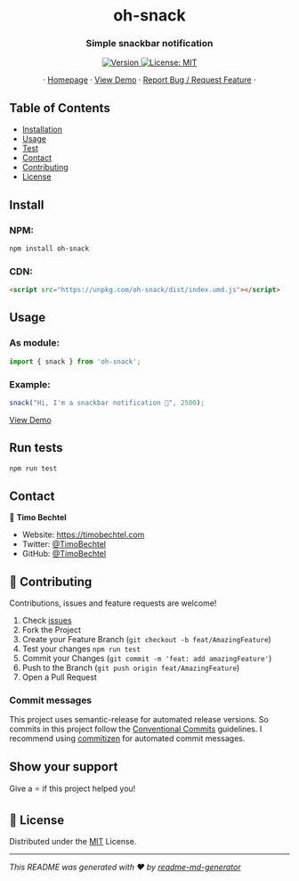 <h1 align="center">oh-snack</h1>
<h3 align="center">Simple snackbar notification</h3>
<p align="center">
  <a href="https://www.npmjs.com/package/oh-snack" target="_blank">
    <img alt="Version" src="https://img.shields.io/npm/v/oh-snack.svg">
  </a>
  <a href="https://github.com/TimoBechtel/oh-snack/blob/master/LICENSE" target="_blank">
    <img alt="License: MIT" src="https://img.shields.io/github/license/TimoBechtel/oh-snack" />
  </a>
</p>
<p align="center">
  ·
  <a href="https://github.com/TimoBechtel/oh-snack#readme">Homepage</a>
  ·
  <a href="https://timobechtel.github.io/oh-snack">View Demo</a>
  ·
  <a href="https://github.com/TimoBechtel/oh-snack/issues">Report Bug / Request Feature</a>
  ·
</p>

## Table of Contents

- [Installation](#Install)
- [Usage](#usage)
- [Test](#run-tests)
- [Contact](#contact)
- [Contributing](#Contributing)
- [License](#license)

## Install

### NPM:

```sh
npm install oh-snack
```

### CDN:

```html
<script src="https://unpkg.com/oh-snack/dist/index.umd.js"></script>
```

## Usage

### As module:

```javascript
import { snack } from 'oh-snack';
```

### Example:

```javascript
snack("Hi, I'm a snackbar notification 👋", 2500);
```

<a href="https://timobechtel.github.io/oh-snack">View Demo</a>

## Run tests

```sh
npm run test
```

## Contact

👤 **Timo Bechtel**

- Website: https://timobechtel.com
- Twitter: [@TimoBechtel](https://twitter.com/TimoBechtel)
- GitHub: [@TimoBechtel](https://github.com/TimoBechtel)

## 🤝 Contributing

Contributions, issues and feature requests are welcome!<br />

1. Check [issues](https://github.com/TimoBechtel/oh-snack/issues)
1. Fork the Project
1. Create your Feature Branch (`git checkout -b feat/AmazingFeature`)
1. Test your changes `npm run test`
1. Commit your Changes (`git commit -m 'feat: add amazingFeature'`)
1. Push to the Branch (`git push origin feat/AmazingFeature`)
1. Open a Pull Request

### Commit messages

This project uses semantic-release for automated release versions. So commits in this project follow the [Conventional Commits](https://www.conventionalcommits.org/en/v1.0.0-beta.2/) guidelines. I recommend using [commitizen](https://github.com/commitizen/cz-cli) for automated commit messages.

## Show your support

Give a ⭐️ if this project helped you!

## 📝 License

Distributed under the [MIT](https://github.com/TimoBechtel/oh-snack/blob/master/LICENSE) License.

---

_This README was generated with ❤️ by [readme-md-generator](https://github.com/kefranabg/readme-md-generator)_
